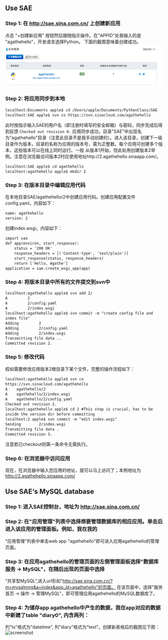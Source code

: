 ## Use SAE

### Step 1: 在 http://sae.sina.com.cn/ 上创建新应用
    
点击 "+创建新应用" 按钮然后跟随指示操作。在"APPID"处我输入的是 "agathehello"，开发语言选择Python。
下面的截图意味着创建成功。
![screenshot](/screenshots/sae_1.png)
    
### Step 2: 将应用同步到本地
    
    localhost:Documents apple$ cd /Users/apple/Documents/PythonClass/SAE 
    localhost:SAE apple$ svn co https://svn.sinacloud.com/agathehello


此时按指示输入SAE的用户名（即注册时填写的安全邮箱）与密码，同步完成后得到反馈
```Checked out revision 0.```
应用同步成功，目录"SAE"中出现名为"agathehello"目录（注意此目录不是我手动创建的）。进入该目录，创建下一级
目录作为版本，目录的名称为应用的版本号，需为正整数。每个应用可创建多个版本，这些版本可以在线上同时运行。一般
从版本1开始，但此处用创建版本2举例。注意在浏览器访问版本2时应使用地址http://2.agathehello.sinaapp.com/。
    
    localhost:SAE apple$ cd agathehello
    localhost:agathehello apple$ mkdir 2
    
### Step 3: 在版本目录中编辑应用代码
    
在本地目录SAE/agathehello/2中创建应用代码。创建应用配置文件config.yaml，内容如下：
    
    name: agathehello
    version: 2
    
创建index.wsgi，内容如下：
    
    import sae
    def app(environ, start_response):
        status = '200 OK'
        response_headers = [('Content-type', 'text/plain')]
        start_response(status, response_headers)
        return ['Hello, Agathe']
    application = sae.create_wsgi_app(app)



### Step 4: 将版本目录中所有的文件提交到svn中

    localhost:agathehello apple$ svn add 2/
    A         2
    A         2/config.yaml
    A         2/index.wsgi
    localhost:agathehello apple$ svn commit -m "create config file and index file"
    Adding         2
    Adding         2/config.yaml
    Adding         2/index.wsgi
    Transmitting file data ..
    Committed revision 2.
    
### Step 5: 修改代码

假如需要修改应用版本2根目录下某个文件，完整的操作流程如下：
    
    localhost:agathehello apple$ svn co https://svn.sinacloud.com/agathehello
    A    agathehello/2
    A    agathehello/2/index.wsgi
    A    agathehello/2/config.yaml
    Checked out revision 2.
    localhost:agathehello apple$ cd 2 #This step is crucial, has to be inside the version dir before committing
    localhost:2 apple$ svn commit -m "edit index.wsgi"
    Sending        2/index.wsgi
    Transmitting file data .
    Committed revision 3.

注意若已checkout则第一条命令无需执行。
    
### Step 6: 在浏览器中访问应用
现在，在浏览器中输入您应用的地址，就可以马上访问了；本例地址为 http://2.agathehello.sinaapp.com/ 
    
    
## Use SAE‘s MySQL database

### Step 1: 进入SAE控制台，地址为 http://sae.sina.com.cn/

### Step 2: 在"应用管理"列表中选择想要管理数据库的相应应用。单击后进入该应用的管理面板。例如，我在我的
"应用管理"列表中单击web app "agathehello"即可进入应用agathehello的管理页面。

### Step 3: 在应用agathehello的管理页面的左侧管理面板选择"数据库服务 -> MySQL"，在随后出现的页面中选择
”共享型MySQL“,进入url形如"http://sae.sina.com.cn/?m=mysqlmng&a=index&app_id=agathehello"的页面。
在该页面中，选择"服务首页 -> 操作 -> 管理MySQL"，即可管理应用agathehello的MySQL数据库了。

### Step 4: 为储存app agathehello中产生的数据，我在app对应的数据中新建了table "diary0", 内含两列：
列"ts"格式为"datetime", 列"diary"格式为"text"。创建新表格后的截图见下图：   
![screenshot](/screenshots/sae_mydql_diary0.png)